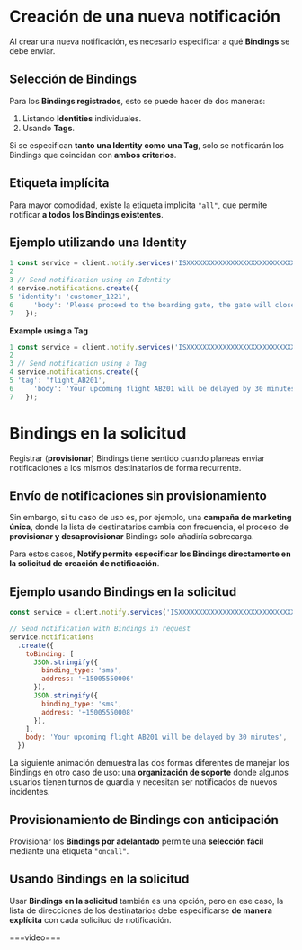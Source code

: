 # Creación de una nueva notificación  

Al crear una nueva notificación, es necesario especificar a qué **Bindings** se debe enviar.  

## Selección de Bindings  

Para los **Bindings registrados**, esto se puede hacer de dos maneras:  
1. Listando **Identities** individuales.  
2. Usando **Tags**.  

Si se especifican **tanto una Identity como una Tag**, solo se notificarán los Bindings que coincidan con **ambos criterios**.  

## Etiqueta implícita  

Para mayor comodidad, existe la etiqueta implícita `"all"`, que permite notificar **a todos los Bindings existentes**.  

## Ejemplo utilizando una Identity  

```javascript
1 const service = client.notify.services('ISXXXXXXXXXXXXXXXXXXXXXXXXXXXXXXXX');
2 
3 // Send notification using an Identity
4 service.notifications.create({
5 'identity': 'customer_1221',
6     'body': 'Please proceed to the boarding gate, the gate will close in 5 minutes.'
7   });
```

**Example using a Tag**

```javascript
1 const service = client.notify.services('ISXXXXXXXXXXXXXXXXXXXXXXXXXXXXXXXX');
2 
3 // Send notification using a Tag
4 service.notifications.create({
5 'tag': 'flight_AB201',
6     'body': 'Your upcoming flight AB201 will be delayed by 30 minutes.'
7   });
```

# Bindings en la solicitud  

Registrar (**provisionar**) Bindings tiene sentido cuando planeas enviar notificaciones a los mismos destinatarios de forma recurrente.  

## Envío de notificaciones sin provisionamiento  

Sin embargo, si tu caso de uso es, por ejemplo, una **campaña de marketing única**, donde la lista de destinatarios cambia con frecuencia, el proceso de **provisionar y desaprovisionar** Bindings solo añadiría sobrecarga.  

Para estos casos, **Notify permite especificar los Bindings directamente en la solicitud de creación de notificación**.  

## Ejemplo usando Bindings en la solicitud  


```javascript
const service = client.notify.services('ISXXXXXXXXXXXXXXXXXXXXXXXXXXXXXXXX');

// Send notification with Bindings in request
service.notifications
  .create({
    toBinding: [
      JSON.stringify({
        binding_type: 'sms',
        address: '+15005550006'
      }),
      JSON.stringify({
        binding_type: 'sms',
        address: '+15005550008'
      }),
    ],
    body: 'Your upcoming flight AB201 will be delayed by 30 minutes',
  })
```

La siguiente animación demuestra las dos formas diferentes de manejar los Bindings en otro caso de uso: una **organización de soporte** donde algunos usuarios tienen turnos de guardia y necesitan ser notificados de nuevos incidentes.  

## Provisionamiento de Bindings con anticipación  

Provisionar los **Bindings por adelantado** permite una **selección fácil** mediante una etiqueta `"oncall"`.  

## Usando Bindings en la solicitud  

Usar **Bindings en la solicitud** también es una opción, pero en ese caso, la lista de direcciones de los destinatarios debe especificarse **de manera explícita** con cada solicitud de notificación.  

===video===

